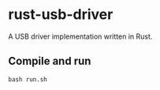 # rust-usb-driver

A USB driver implementation written in Rust.

## Compile and run

```
bash run.sh
```
